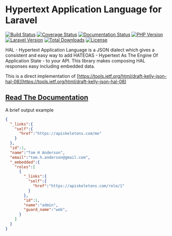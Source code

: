 Hypertext Application Language for Laravel
==========================================

[![Build Status](https://travis-ci.com/API-Skeletons/laravel-hal.svg?branch=master)](https://travis-ci.com/API-Skeletons/laravel-hal)
[![Coverage Status](https://coveralls.io/repos/github/API-Skeletons/laravel-hal/badge.svg?branch=master)](https://coveralls.io/github/API-Skeletons/laravel-hal?branch=master)
[![Documentation Status](https://readthedocs.org/projects/api-skeletons-laravel-hal/badge/?version=latest)](https://api-skeletons-laravel-hal.readthedocs.io/en/latest/?badge=latest)
[![PHP Version](https://img.shields.io/badge/PHP-7.3%20to%208.0-blue)](https://img.shields.io/badge/PHP-7.3%20to%208.0-blue)
[![Laravel Version](https://img.shields.io/badge/Laravel-5.7%20to%208.x-red)](https://img.shields.io/badge/Laravel-5.7%20to%208.x-red)
[![Total Downloads](https://poser.pugx.org/api-skeletons/laravel-hal/downloads)](//packagist.org/packages/api-skeletons/laravel-hal) 
[![License](https://poser.pugx.org/api-skeletons/laravel-hal/license)](//packagist.org/packages/api-skeletons/laravel-hal)


HAL - Hypertext Application Language is a JSON dialect which gives
a consistent and easy way to add HATEOAS - Hypertext As The Engine
Of Application State - to your API.  This library makes 
composing HAL responses easy including embedded data.

This is a direct implementation of [https://tools.ietf.org/html/draft-kelly-json-hal-08](https://tools.ietf.org/html/draft-kelly-json-hal-08)


## [Read The Documentation](https://api-skeletons-laravel-hal.readthedocs.io/en/latest/index.html)


A brief output example

```json
{
  "_links":{
    "self":{
      "href":"https://apiskeletons.com/me"
    }
  },
  "id":1,
  "name":"Tom H Anderson",
  "email":"tom.h.anderson@gmail.com",
  "_embedded":{
    "roles":[
      {
        "_links":{
          "self":{
            "href":"https://apiskeletons.com/role/1"
          }
        },
        "id":1,
        "name":"admin",
        "guard_name":"web",
      }
    ]
  }
}
```
